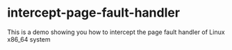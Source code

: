 intercept-page-fault-handler
============================

This is a demo showing you how to intercept the page fault handler of Linux  x86_64 system
